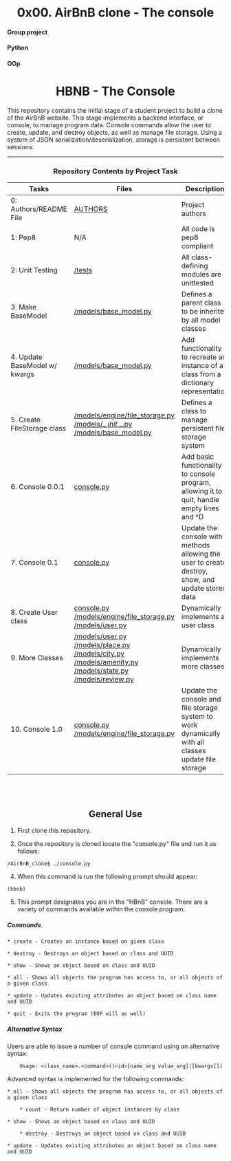 <center> <h1>0x00. AirBnB clone - The console</h1> </center>
<h4>Group project</h4>		<h4>Python</h4>		<h4>OOp</h4>

<center> <h1>HBNB - The Console</h1> </center>

This repository contains the initial stage of a student project to build a clone of the AirBnB website. This stage implements a backend interface, or console, to manage program data. Console commands allow the user to create, update, and destroy objects, as well as manage file storage. Using a system of JSON serialization/deserialization, storage is persistent between sessions.

---

<center><h3>Repository Contents by Project Task</h3> </center>

| Tasks | Files | Description |
| ----- | ----- | ------ |
| 0: Authors/README File | [AUTHORS](https://github.com/andrewgilbert2018/AirBnB_clone/blob/228a400be6b7c4b0c4389097cfe46d69177158e9/AUTHORS) | Project authors |
| 1: Pep8 | N/A | All code is pep8 compliant|
| 2: Unit Testing | [/tests](https://github.com/andrewgilbert2018/AirBnB_clone/tree/12af8d0272cc86595fa2b4319ed5cad364f04766/tests) | All class-defining modules are unittested |
| 3. Make BaseModel | [/models/base_model.py](https://github.com/andrewgilbert2018/AirBnB_clone/blob/12af8d0272cc86595fa2b4319ed5cad364f04766/models/base_model.py) | Defines a parent class to be inherited by all model classes|
| 4. Update BaseModel w/ kwargs | [/models/base_model.py](https://github.com/andrewgilbert2018/AirBnB_clone/blob/12af8d0272cc86595fa2b4319ed5cad364f04766/models/base_model.py) | Add functionality to recreate an instance of a class from a dictionary representation|
| 5. Create FileStorage class | [/models/engine/file_storage.py](https://github.com/andrewgilbert2018/AirBnB_clone/blob/12af8d0272cc86595fa2b4319ed5cad364f04766/models/engine/file_storage.py) [/models/_ _init_ _.py](https://github.com/andrewgilbert2018/AirBnB_clone/blob/12af8d0272cc86595fa2b4319ed5cad364f04766/models/__init__.py) [/models/base_model.py](https://github.com/andrewgilbert2018/AirBnB_clone/blob/12af8d0272cc86595fa2b4319ed5cad364f04766/models/base_model.py) | Defines a class to manage persistent file storage system|
| 6. Console 0.0.1 | [console.py](https://github.com/andrewgilbert2018/AirBnB_clone/blob/12af8d0272cc86595fa2b4319ed5cad364f04766/console.py) | Add basic functionality to console program, allowing it to quit, handle empty lines and ^D |
| 7. Console 0.1 | [console.py](https://github.com/andrewgilbert2018/AirBnB_clone/blob/12af8d0272cc86595fa2b4319ed5cad364f04766/console.py) | Update the console with methods allowing the user to create, destroy, show, and update stored data |
| 8. Create User class | [console.py](https://github.com/andrewgilbert2018/AirBnB_clone/blob/12af8d0272cc86595fa2b4319ed5cad364f04766/console.py) [/models/engine/file_storage.py](https://github.com/andrewgilbert2018/AirBnB_clone/blob/12af8d0272cc86595fa2b4319ed5cad364f04766/models/engine/file_storage.py) [/models/user.py](https://github.com/andrewgilbert2018/AirBnB_clone/blob/12af8d0272cc86595fa2b4319ed5cad364f04766/models/user.py) | Dynamically implements a user class |
| 9. More Classes | [/models/user.py](https://github.com/andrewgilbert2018/AirBnB_clone/blob/12af8d0272cc86595fa2b4319ed5cad364f04766/models/user.py) [/models/place.py](https://github.com/andrewgilbert2018/AirBnB_clone/blob/12af8d0272cc86595fa2b4319ed5cad364f04766/models/place.py) [/models/city.py](https://github.com/andrewgilbert2018/AirBnB_clone/blob/12af8d0272cc86595fa2b4319ed5cad364f04766/models/city.py) [/models/amenity.py](https://github.com/andrewgilbert2018/AirBnB_clone/blob/12af8d0272cc86595fa2b4319ed5cad364f04766/models/amenity.py) [/models/state.py](https://github.com/andrewgilbert2018/AirBnB_clone/blob/12af8d0272cc86595fa2b4319ed5cad364f04766/models/state.py) [/models/review.py](https://github.com/andrewgilbert2018/AirBnB_clone/blob/12af8d0272cc86595fa2b4319ed5cad364f04766/models/review.py) | Dynamically implements more classes |
| 10. Console 1.0 | [console.py](https://github.com/andrewgilbert2018/AirBnB_clone/blob/12af8d0272cc86595fa2b4319ed5cad364f04766/console.py) [/models/engine/file_storage.py](https://github.com/andrewgilbert2018/AirBnB_clone/blob/12af8d0272cc86595fa2b4319ed5cad364f04766/models/engine/file_storage.py) | Update the console and file storage system to work dynamically with all  classes update file storage |
<br>
<br>
<center> <h2>General Use</h2> </center>

1. First clone this repository.

3. Once the repository is cloned locate the "console.py" file and run it as follows:
```
/AirBnB_clone$ ./console.py
```
4. When this command is run the following prompt should appear:
```
(hbnb)
```
5. This prompt designates you are in the "HBnB" console. There are a variety of commands available within the console program.

##### Commands
    * create - Creates an instance based on given class

    * destroy - Destroys an object based on class and UUID

    * show - Shows an object based on class and UUID

    * all - Shows all objects the program has access to, or all objects of a given class

    * update - Updates existing attributes an object based on class name and UUID

    * quit - Exits the program (EOF will as well)


##### Alternative Syntax
Users are able to issue a number of console command using an alternative syntax:

        Usage: <class_name>.<command>([<id>[name_arg value_arg]|[kwargs]])
Advanced syntax is implemented for the following commands:

    * all - Shows all objects the program has access to, or all objects of a given class

        * count - Return number of object instances by class

    * show - Shows an object based on class and UUID

        * destroy - Destroys an object based on class and UUID

    * update - Updates existing attributes an object based on class name and UUID

<br>
